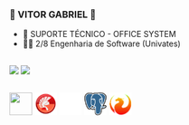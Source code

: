 ### 🧫 VITOR GABRIEL 🧫

- 🔭 SUPORTE TÉCNICO - OFFICE SYSTEM
- 👨‍🎓 2/8 Engenharia de Software (Univates)

 ##
 
<div> 
  <a href = "vitor.lehnen@universo.univates.br"><img src="https://img.shields.io/badge/-Gmail-%23333?style=for-the-badge&logo=gmail&logoColor=white" target="_blank"></a>
  <a href="https://www.linkedin.com/in/vitor-gabriel-lehnen-920989240/" target="_blank"><img src="https://img.shields.io/badge/-LinkedIn-%230077B5?style=for-the-badge&logo=linkedin&logoColor=white" target="_blank"></a> 
  
 ##
  
  
<img src="https://cdn.jsdelivr.net/gh/devicons/devicon/icons/python/python-original.svg" width="40" height="40" />
<img src="https://raw.githubusercontent.com/vitorglehnen/vitorglehnen/a7fa2b92ada0d2cdf761e102eced615f1d1d5d6f/delphi-svgrepo-com.svg" width="40" height="40" />
<img src="https://github.com/vitorglehnen/vitorglehnen/blob/main/icons8-java%20(1).svg" width="40" height="40" />
<img src="https://github.com/vitorglehnen/vitorglehnen/blob/main/postgresql-icon.svg" width="40" height="40" />
<img src="https://github.com/vitorglehnen/vitorglehnen/blob/main/firebird.png" width="40" height="40" />


                 
          
  
</div>
